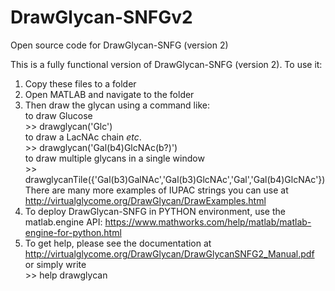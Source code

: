# DrawGlycan-SNFGv2
Open source code for DrawGlycan-SNFG (version 2)

This is a fully functional version of DrawGlycan-SNFG (version 2). To use it:
1. Copy these files to a folder
2. Open MATLAB and navigate to the folder
3. Then draw the glycan using a command like:<br/>
to draw Glucose<br/>
     \>> drawglycan('Glc')            <br/>
to draw a LacNAc chain *etc*.<br/>
    \>> drawglycan('Gal(b4)GlcNAc(b?)') <br/>
to draw multiple glycans in a single window <br/>
    \>> drawglycanTile({'Gal(b3)GalNAc','Gal(b3)GlcNAc','Gal','Gal(b4)GlcNAc'})<br/>
  There are many more examples of IUPAC strings you can use at http://virtualglycome.org/DrawGlycan/DrawExamples.html
 4. To deploy DrawGlycan-SNFG in PYTHON environment, use the matlab.engine API: https://www.mathworks.com/help/matlab/matlab-engine-for-python.html
 5. To get help, please see the documentation at http://virtualglycome.org/DrawGlycan/DrawGlycanSNFG2_Manual.pdf
   or simply write <br/>
    \>> help drawglycan
